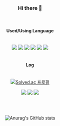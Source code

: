 <div align="center"> 

### Hi there 👋

<br/>

#### Used/Using Language
  <br/>
  
 <img src="https://img.shields.io/badge/Flutter-02569B?style=for-the-badge&logo=Flutter&logoColor=white">
 <img src="https://img.shields.io/badge/C-A8B9CC?style=for-the-badge&logo=C&logoColor=white">
 <img src="https://img.shields.io/badge/C++-00599C?style=for-the-badge&logo=cplusplus&logoColor=white">
 <img src="https://img.shields.io/badge/Oracle-F80000?style=for-the-badge&logo=oracle&logoColor=white">
 <img src="https://img.shields.io/badge/MySql-4479A1?style=for-the-badge&logo=mysql&logoColor=white">
 <img src="https://img.shields.io/badge/Python-3776AB?style=for-the-badge&logo=python&logoColor=white">
 

<br/>
<br/>
  
 #### Log
  <br/>[![Solved.ac
프로필](http://mazassumnida.wtf/api/mini/generate_badge?boj=okm1172)](https://solved.ac/okm1172)

<a href="https://velog.io/@suerte_0" target="_blank"><img src="https://img.shields.io/badge/Velog-20C997?style=for-the-badge&logo=Velog&logoColor=FFFFFF"/></a>
<img src="https://img.shields.io/badge/Slack-4A154B?style=for-the-badge&logo=slack&logoColor=white">
<a href="https://github.com/okm1172/" target="_blank"><img src="https://img.shields.io/badge/GitHub-000000?style=for-the-badge&logo=github&logoColor=FFFFFF"/></a>


<br/>
<br/>


![Anurag's GitHub stats](https://github-readme-stats.vercel.app/api?username=okm1172&show_icons=true&theme=radical)

<!--
**okm1172/okm1172** is a ✨ _special_ ✨ repository because its `README.md` (this file) appears on your GitHub profile.

Here are some ideas to get you started:

- 🔭 I’m currently working on ...
- 🌱 I’m currently learning ...
- 👯 I’m looking to collaborate on ...
- 🤔 I’m looking for help with ...
- 💬 Ask me about ...
- 📫 How to reach me: ...
- 😄 Pronouns: ...
- ⚡ Fun fact: ...
-->
